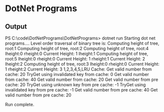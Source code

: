﻿# DotNet Programs

## Output

PS C:\code\DotNetPrograms\DotNetPrograms> dotnet run
Starting dot net programs....
Level order traversal of binary tree is:
Computing height of tree, root:1
Computing height of tree, root:2
Computing height of tree, root:4
lheight:0
rheight:0
Current Height: 1
lheight:1
Computing height of tree, root:5
lheight:0
rheight:0
Current Height: 1
rheight:1
Current Height: 2
lheight:2
Computing height of tree, root:3
lheight:0
rheight:0
Current Height: 1
rheight:2
Current Height: 3
1,2,3,4,5,LRU Cache:
Get valid number from cache: 20
TryGet using invalidated key from cache: 0
Get valid number from cache: 40
Get valid number from cache: 20
Get valid number from pre cache: 20
TryGet using unknown key from pre cache: -1
TryGet using invalidated key from pre cache: -1
Get valid number from pre cache: 40
Get valid number from pre cache: 20

Run complete.